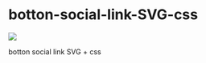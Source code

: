 # botton-social-link-SVG-css

<img src="https://github.com/sanielro/footer-basic-link-for-html/blob/2431ba465e2a111e67db3e3416c7d55568ee7c38/social-svg.png">

botton social link SVG + css
